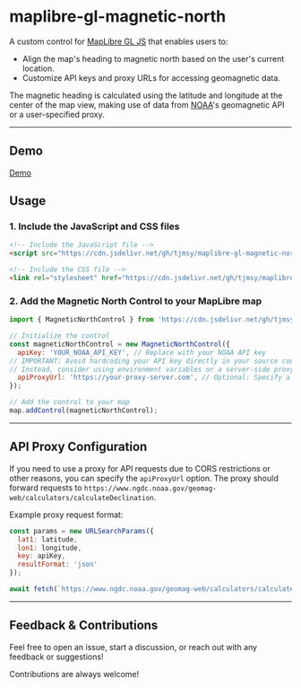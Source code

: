 # maplibre-gl-magnetic-north

A custom control for [MapLibre GL JS](https://github.com/maplibre/maplibre-gl-js/) that enables users to:
- Align the map's heading to magnetic north based on the user's current location.
- Customize API keys and proxy URLs for accessing geomagnetic data.

The magnetic heading is calculated using the latitude and longitude at the center of the map view, making use of data from [NOAA](https://www.ngdc.noaa.gov/geomag/calculators/magcalc.shtml)'s geomagnetic API or a user-specified proxy.

---

## Demo  
[Demo](https://tjmsy.github.io/maplibre-gl-magnetic-north/)

## Usage  

### 1. Include the JavaScript and CSS files  

```html
<!-- Include the JavaScript file -->
<script src="https://cdn.jsdelivr.net/gh/tjmsy/maplibre-gl-magnetic-north@0.1.0/src/maplibre-gl-magnetic-north.js"></script>

<!-- Include the CSS file -->
<link rel="stylesheet" href="https://cdn.jsdelivr.net/gh/tjmsy/maplibre-gl-magnetic-north@0.1.0/src/maplibre-gl-magnetic-north.css" />
```

### 2. Add the Magnetic North Control to your MapLibre map

```javascript
import { MagneticNorthControl } from 'https://cdn.jsdelivr.net/gh/tjmsy/maplibre-gl-magnetic-north@0.1.0/src/maplibre-gl-magnetic-north.js';

// Initialize the control
const magneticNorthControl = new MagneticNorthControl({
  apiKey: 'YOUR_NOAA_API_KEY', // Replace with your NOAA API key
// IMPORTANT: Avoid hardcoding your API key directly in your source code if sharing the project publicly.
// Instead, consider using environment variables or a server-side proxy for better security.
  apiProxyUrl: 'https://your-proxy-server.com', // Optional: Specify a proxy URL
});

// Add the control to your map
map.addControl(magneticNorthControl);
```

---

## API Proxy Configuration

If you need to use a proxy for API requests due to CORS restrictions or other reasons, you can specify the `apiProxyUrl` option. The proxy should forward requests to `https://www.ngdc.noaa.gov/geomag-web/calculators/calculateDeclination`.

Example proxy request format:
```javascript
const params = new URLSearchParams({
  lat1: latitude,
  lon1: longitude,
  key: apiKey,
  resultFormat: 'json'
});

await fetch(`https://www.ngdc.noaa.gov/geomag-web/calculators/calculateDeclination?${params.toString()}`);
```

---

## Feedback & Contributions

Feel free to open an issue, start a discussion, or reach out with any feedback or suggestions!

Contributions are always welcome!

